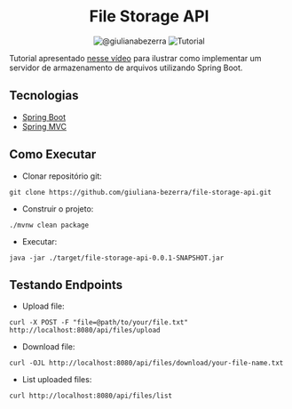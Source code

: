 <h1 align="center">
  File Storage API
</h1>

<p align="center">
 <img src="https://img.shields.io/static/v1?label=Youtube&message=@giulianabezerra&color=8257E5&labelColor=000000" alt="@giulianabezerra" />
 <img src="https://img.shields.io/static/v1?label=Tipo&message=Tutorial&color=8257E5&labelColor=000000" alt="Tutorial" />
</p>

Tutorial apresentado [nesse vídeo](https://youtu.be/b6kvS1Wszew?si=BAFcEpAqP6Pw4qMu) para ilustrar como implementar um servidor de armazenamento de arquivos utilizando Spring Boot.

## Tecnologias
 
- [Spring Boot](https://spring.io/projects/spring-boot)
- [Spring MVC](https://docs.spring.io/spring-framework/reference/web/webmvc.html)

## Como Executar

- Clonar repositório git:
```
git clone https://github.com/giuliana-bezerra/file-storage-api.git
```
- Construir o projeto:
```
./mvnw clean package
```
- Executar:
```
java -jar ./target/file-storage-api-0.0.1-SNAPSHOT.jar
```

## Testando Endpoints

- Upload file:
```
curl -X POST -F "file=@path/to/your/file.txt" http://localhost:8080/api/files/upload
```
- Download file:
```
curl -OJL http://localhost:8080/api/files/download/your-file-name.txt
```
- List uploaded files:
```
curl http://localhost:8080/api/files/list
```